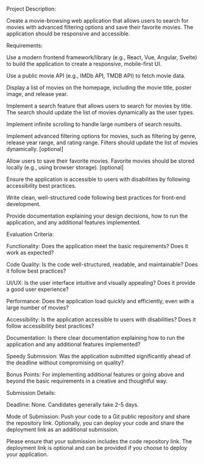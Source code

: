 Project Description:

Create a movie-browsing web application that allows users to search for movies with advanced filtering options and save their favorite movies. The application should be responsive and accessible.

Requirements:

Use a modern frontend framework/library (e.g., React, Vue, Angular, Svelte) to build the application to create a responsive, mobile-first UI.

Use a public movie API (e.g., IMDb API, TMDB API) to fetch movie data.

Display a list of movies on the homepage, including the movie title, poster image, and release year.

Implement a search feature that allows users to search for movies by title. The search should update the list of movies dynamically as the user types.

Implement infinite scrolling to handle large numbers of search results.

Implement advanced filtering options for movies, such as filtering by genre, release year range, and rating range. Filters should update the list of movies dynamically. [optional]

Allow users to save their favorite movies. Favorite movies should be stored locally (e.g., using browser storage). [optional]

Ensure the application is accessible to users with disabilities by following accessibility best practices.

Write clean, well-structured code following best practices for front-end development.

Provide documentation explaining your design decisions, how to run the application, and any additional features implemented.

Evaluation Criteria:

Functionality: Does the application meet the basic requirements? Does it work as expected?

Code Quality: Is the code well-structured, readable, and maintainable? Does it follow best practices?

UI/UX: Is the user interface intuitive and visually appealing? Does it provide a good user experience?

Performance: Does the application load quickly and efficiently, even with a large number of movies?

Accessibility: Is the application accessible to users with disabilities? Does it follow accessibility best practices?

Documentation: Is there clear documentation explaining how to run the application and any additional features implemented?

Speedy Submission: Was the application submitted significantly ahead of the deadline without compromising on quality?

Bonus Points: For implementing additional features or going above and beyond the basic requirements in a creative and thoughtful way.

Submission Details:

Deadline: None. Candidates generally take 2-5 days.

Mode of Submission: Push your code to a Git public repository and share the repository link. Optionally, you can deploy your code and share the deployment link as an additional submission.

Please ensure that your submission includes the code repository link. The deployment link is optional and can be provided if you choose to deploy your application.

